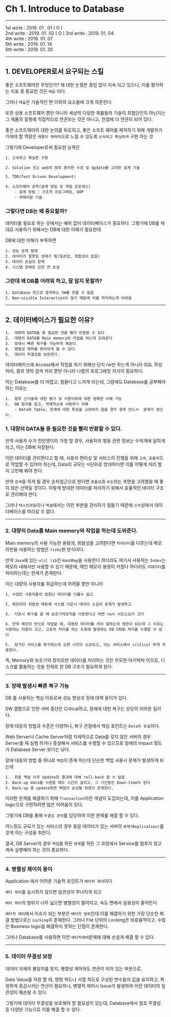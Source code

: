 # Ch 1. Introduce to Database
***
1st wirte : 2019. 01 . 01 ( O )   
2nd write : 2019. 01. 02  ( O )
3rd write : 2019. 01. 04  
4th write : 2019. 01. 07  
5th write : 2019. 01. 14  
6th write : 2019. 01. 30  
***

## 1. DEVELOPER로서 요구되는 스킬
좋은 소프트웨어란 무엇인가? 에 대한 논쟁은 끊임 없이 지속 되고 있으나, 이를 평가하는 지표 중 중요한 것은 `매출` 이다.

그러나 `매출`은 기술적인 면 이외의 요소들에 크게 의존한다.  

또한 상용 소프트웨어 뿐만 아니라 세상의 다양한 제품들의 기술이 최첨단인지 아닌지는 그 제품의 흥행에 직접적으로 연관되는 것은 아니고, 컨셉에 더 연관이 되어 있다.

좋은 소프트웨어의 대한 논의를 뒤로하고, 좋은 소프트 웨어를 제작하기 위해 개발자가 가져야 할 역량은 `제품이 매력적`으로 느낄 수 있도록 `신속하고 확실하게` 구현 하는 것

그렇기에 Developer로써 필요한 능력은  

    1. 신속하고 확실한 구현

    2. Solution 또는 web의 향후 용이한 수정 및 Update를 고려한 설계 기술

    3. TDD(Test Driven Development)

    4. 소프트웨어 공학(설계 방법 및 개발 프로세스)
        - 설계 방법 : 구조적 프로그래밍, OOP
        - 객체지향 기술

### 그렇다면 DB는 왜 중요할까?
데이터를 필요로 하는 곳에서는 예외 없이 데이터베이스가 중요하다. 그렇기에 DB를 제대로 사용하기 위해서는 DB에 대한 이해가 필요한데

DB에 대한 이해가 부족하면

    1. 성능 문제 발생
    2. 데이터가 잘못된 상태가 됨(일관성, 정합성이 없음)
    3. 데이터 손실의 문제
    4. 시스템 장애로 인한 큰 손실

### 그런데 왜 DB를 어려워 하고, 잘 알지 못할까?

    1. Database 만으로 동작하는 SW를 만들 수 없음
    2. Non-visible Interaction이 많기 때문에 이를 파악하는게 어려움
***
## 2. 데이터베이스가 필요한 이유?
    1.  대량의 DATA들 중 필요한 것을 빨리 반환할 수 있다
    2.  대량의 DATA를 Main memory와 작업을 하는데 도와준다
    3.  장애시 빠른 복구를 가능하게 해준다.
    4.  병렬성 제어를 편리하게 할 수 있다.
    5.  데이터 무결성을 보장한다.

데이터베이스에 Access해서 작업을 하기 위해선 단지 rw만 하는게 아니라 SQL 작성 처리, 결과 셋의 검색 처리 뿐만 아니라 나름의 프로그래밍 지식이 필요하다.  

이는 Database를 더 어렵고, 힘들다고 느끼게 되는데, 그럼에도 Database를 공부해야 하는 이유는

    1.  향후 신기술에 대한 평가 및 사용이유에 대한 정확한 이해 가능
    2.  DB 원리를 알고, 적재적소에 사용하기 위해
        - Data와 Table, 관계에 대한 특징을 고려하지 않을 경우 향후 반드시  문제가 생긴다.

### 1. 대량의 DATA들 중 필요한 것을 빨리 반환할 수 있다.
만약 사용자 수가 천만명이라 가정 할 경우, 사용자의 행동 관련 정보는 수억개에 달하게 되고, 이는 DB에 저장된다.

이런 데이터를 관리한다고 할 때, 사용자 편리성 및 서비스의 진행을 위해 `고속`, `효율적`으로 작업할 수 있어야 하는데, Data의 규모는 `억`단위로 방대하다면 이를 어떻게 처리 할지 고민해 봐야 한다.

만약 `검색`을 하게 될 경우 순차접근으로 한다면 `효율성`과 `속도`라는 측면을 고려했을 때 좋지 않은 선택일 것이다. 이렇게 방대한 데이터를 처리하기 위해서 효율적인 데이터 구조로 관리해야 한다.

그러나 `텍스트파일`이나 `엑셀`에서는 이런 부분을 관리하기 힘들기 때문에 `신속`성에서 데이터베이스를 따라갈 수 없다.
***
### 2.  대량의 Data를 Main memory와 작업을 하는데 도와준다.
Main memory의 사용 가능한 용량과, 휘발성을 고려한다면 `빅데이터`를 다루는데 메모리만을 사용하는 방법은 `risky`한 방식이다.

만약 `Java`에 있는 `util lib`인 `HashMap`을 사용한다 하더라도 여기서 사용하는 `Index`는 메모리 내에서만 사용할 수 있기 때문에, 메인 메모리 용량이 커졌다 하더라도 `빅데이터`를 처리하는데는 한계가 존재한다.

이는 대량의 사용자를 취급하는데 어려울 뿐만 아니라

    1. 수많은 사용자들의 엄청난 데이터를 다룰수 없고

    2. 메모리의 휘발성 때문에 시스템 다운시 데이터 소실의 문제가 발생하고

    3.  다운시 복구를 할 때 보조기억장치를 사용한다고 하면 rw시 시간소요가 크다

    4. 만약 메모리 만으로 작업할 때, 대용량 데이터를 처리 할하는데 제한이 되는데 그 이유는 사용하는 자원이 크고, 고유의 처리를 하는 도중에 발생하는 DB CRUD 처리를 수행할 수 없다

    5.  망가진 서비스를 복구하는데 오랜 시간이 소요되고, 이는 서비스에서 critical 하게 작용한다.

즉, Memory와 보조기억 장치로만 데이터를 처리하는 것은 무모한 아키텍처 이므로, 디스크를 활용하는 것을 전제로 한 DB 구조가 필요하게 된다.
***
### 3.  장애 발생시 빠른 복구 가능
DB 를 사용하는 핵심 이유로써 성능 향상과 장애 대책 용이가 있다.

SW 결함으로 인한 서버 중단은 Critical하고, 장애에 대한 복구는 상당히 어려운 일이다.

장애 대응의 방법과 수준은 다양하나, 복구 관점에서 핵심 포인트는 `Data의 유실`이다.

Web Server나 Cache Server처럼 자체적으로 Data를 갖지 않은 서버의 경우 Server를 재 실행 하거나 증설해서 서비스를 수행할 수 있으므로 장애의 impact 정도가 Database Server 보다는 낮다.

장애 대응의 방법 중 하나로 `백업`이 존재 하는데 단순한 백업 사용시 문제가 발생하게 되는데

    1.  최종 백업 이후 Update한 결과에 대해 roll-back 할 수 없음
    2. Back-up data를 사용할 때도 시간이 걸리고, 그 기간동안 Down-time이 된다
    3. Back-up 중 update하면 백업이 손상될 위험이 존재한다.

이러한 문제를 해결하기 위해 `Transaction`이란 개념이 도입되는데, 이를 Application logic으로 구현하려면 많은 어려움이 있다. 

그렇기에 DB를 통해 `무결성 관리`를 담당하여 이런 문제를 해결 할 수 있다.

어느정도 규모가 있는 서비스의 경우 동일 데이터가 있는 서버의 `복제(Replication)`를 갖게 하는 구성을 취한다.

결국, DB Server의 경우 `백업`을 하든 `복제`를 하든 그 과정에서 Service를 멈추지 않고 계속 실행해야 하는 것이 중요하다.
***
### 4. 병렬성 제어의 용이
Application 에서 어려운 기술적 포인트가 `배타적 제어`이다

`배타 제어`를 실시하지 않으면 일관성이 무너지게 되고

`배타 제어`의 범위가 너무 넓으면 병렬성이 떨어지고, 속도 면에서 실용성이 줄어든다

`배타적 제어`에서 이슈가 되는 부분은 `배타의 범위`인데 이를 해결하기 위한 가장 단순한 해결 방법으로는 `Locking`이 존재한다. 그러나 File 단위의 Locking은 비효율적이고, 수많은 Business logic을 해결하지 못하는 단점이 존재한다.

그러나 Database를 사용하면 이런 `배타적제어`문제에 대해 손쉽게 해결 할 수 있다.
***
### 5. 데이터 무결성 보장
데이터 자체의 불일치를 방지. 병렬성 제어와도 연관이 되어 있는 부분으로,

Data Value를 저장 할 때, 명명 척도나 서열 척도로 구성된 변수들의 값을 유지하고, 특정하게 증감시키는 연산이 필요하나, 병렬적 제어시 Issue가 발생하여 이런 데이터의 일관성이 훼손될 수 있다.

그렇기에 데이터 무결성을 보호해야 할 필요성이 있는데, Database에서 참조 무결성 등 다양한 기능으로 이를 해결 할 수 있다.